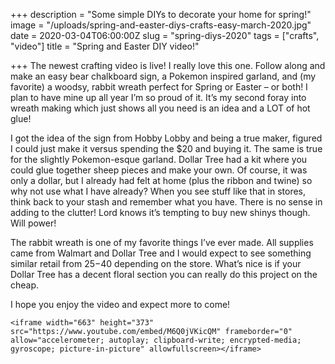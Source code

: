 +++
description = "Some simple DIYs to decorate your home for spring!"
image = "/uploads/spring-and-easter-diys-crafts-easy-march-2020.jpg"
date = 2020-03-04T06:00:00Z
slug = "spring-diys-2020"
tags = ["crafts", "video"]
title = "Spring and Easter DIY video!"

+++
The newest crafting video is live! I really love this one. Follow along and make an easy bear chalkboard sign, a Pokemon inspired garland, and (my favorite) a woodsy, rabbit wreath perfect for Spring or Easter – or both! I plan to have mine up all year I’m so proud of it. It’s my second foray into wreath making which just shows all you need is an idea and a LOT of hot glue!

I got the idea of the sign from Hobby Lobby and being a true maker, figured I could just make it versus spending the $20 and buying it. The same is true for the slightly Pokemon-esque garland. Dollar Tree had a kit where you could glue together sheep pieces and make your own. Of course, it was only a dollar, but I already had felt at home (plus the ribbon and twine) so why not use what I have already? When you see stuff like that in stores, think back to your stash and remember what you have. There is no sense in adding to the clutter! Lord knows it’s tempting to buy new shinys though. Will power!

The rabbit wreath is one of my favorite things I’ve ever made. All supplies came from Walmart and Dollar Tree and I would expect to see something similar retail from $25-$40 depending on the store. What’s nice is if your Dollar Tree has a decent floral section you can really do this project on the cheap.

I hope you enjoy the video and expect more to come!

    <iframe width="663" height="373" src="https://www.youtube.com/embed/M6Q0jVKicQM" frameborder="0" allow="accelerometer; autoplay; clipboard-write; encrypted-media; gyroscope; picture-in-picture" allowfullscreen></iframe>